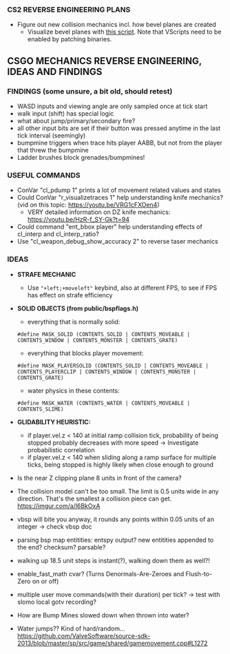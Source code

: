### CS2 REVERSE ENGINEERING PLANS
- Figure out new collision mechanics incl. how bevel planes are created
    - Visualize bevel planes with [this script](https://github.com/GameChaos/cs2_things/blob/main/scripts/vscripts/raytracing.lua). Note that VScripts need to be enabled by patching binaries.


## CSGO MECHANICS REVERSE ENGINEERING, IDEAS AND FINDINGS 

### FINDINGS (some unsure, a bit old, should retest)
- WASD inputs and viewing angle are only sampled once at tick start
- walk input (shift) has special logic
- what about jump/primary/secondary fire?
- all other input bits are set if their button was pressed anytime in the last tick interval (seemingly)
- bumpmine triggers when trace hits player AABB, but not from the player that threw the bumpmine
- Ladder brushes block grenades/bumpmines!

### USEFUL COMMANDS
- ConVar "cl_pdump 1" prints a lot of movement related values and states
- Could ConVar "r_visualizetraces 1" help understanding knife mechanics? (vid on this topic: https://youtu.be/VRG1cFXOen4)
    - VERY detailed information on DZ knife mechanics: https://youtu.be/HzR-f_SY-Gk?t=94
- Could command "ent_bbox player" help understanding effects of cl_interp and cl_interp_ratio?
- Use "cl_weapon_debug_show_accuracy 2" to reverse taser mechanics

### IDEAS
- **STRAFE MECHANIC**
    - Use `"+left;+moveleft"` keybind, also at different FPS, to see if FPS has effect on strafe efficiency
- **SOLID OBJECTS (from public/bspflags.h)**
    - everything that is normally solid:

    `#define MASK_SOLID (CONTENTS_SOLID | CONTENTS_MOVEABLE | CONTENTS_WINDOW | CONTENTS_MONSTER | CONTENTS_GRATE)`
    - everything that blocks player movement:

    `#define MASK_PLAYERSOLID (CONTENTS_SOLID | CONTENTS_MOVEABLE | CONTENTS_PLAYERCLIP | CONTENTS_WINDOW | CONTENTS_MONSTER | CONTENTS_GRATE)`
    - water physics in these contents:

    `#define MASK_WATER (CONTENTS_WATER | CONTENTS_MOVEABLE | CONTENTS_SLIME)`
- **GLIDABILITY HEURISTIC:**
    - if player.vel.z < 140 at initial ramp collision tick, probability of being stopped probably decreases with more speed -> Investigate probabilistic correlation
    - if player.vel.z < 140 when sliding along a ramp surface for multiple ticks, being stopped is highly likely when close enough to ground

- Is the near Z clipping plane 8 units in front of the camera?
- The collision model can't be too small. The limit is 0.5 units wide in any direction. That's the smallest a collision piece can get. https://imgur.com/a/l6BkOxA
- vbsp will bite you anyway, it rounds any points within 0.05 units of an integer -> check vbsp doc
- parsing bsp map entitities: entspy output? new entitities appended to the end? checksum? parsable?
- walking up 18.5 unit steps is instant(?), walking down them as well?!
- enable_fast_math cvar? (Turns Denormals-Are-Zeroes and Flush-to-Zero on or off)
- multiple user move commands(with their duration) per tick? -> test with slomo local gotv recording?
- How are Bump Mines slowed down when thrown into water?


- Water jumps?? Kind of hard/random... https://github.com/ValveSoftware/source-sdk-2013/blob/master/sp/src/game/shared/gamemovement.cpp#L1272

    
